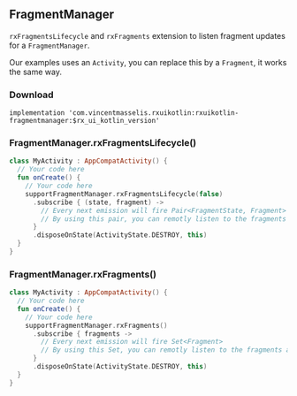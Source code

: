 ## FragmentManager

`rxFragmentsLifecycle` and `rxFragments` extension to listen fragment updates for a `FragmentManager`.

Our examples uses an `Activity`, you can replace this by a `Fragment`, it works the same way.

### Download

`implementation 'com.vincentmasselis.rxuikotlin:rxuikotlin-fragmentmanager:$rx_ui_kotlin_version'`

### FragmentManager.rxFragmentsLifecycle()
```kotlin
class MyActivity : AppCompatActivity() {
  // Your code here
  fun onCreate() {
    // Your code here
    supportFragmentManager.rxFragmentsLifecycle(false)
      .subscribe { (state, fragment) ->
        // Every next emission will fire Pair<FragmentState, Fragment>
        // By using this pair, you can remotly listen to the fragments states events
      }
      .disposeOnState(ActivityState.DESTROY, this)
  }
}
```

### FragmentManager.rxFragments()
```kotlin
class MyActivity : AppCompatActivity() {
  // Your code here
  fun onCreate() {
    // Your code here
    supportFragmentManager.rxFragments()
      .subscribe { fragments ->
        // Every next emission will fire Set<Fragment>
        // By using this Set, you can remotly listen to the fragments adding or removing for the specified supportFragmentManager
      }
      .disposeOnState(ActivityState.DESTROY, this)
  }
}
```

